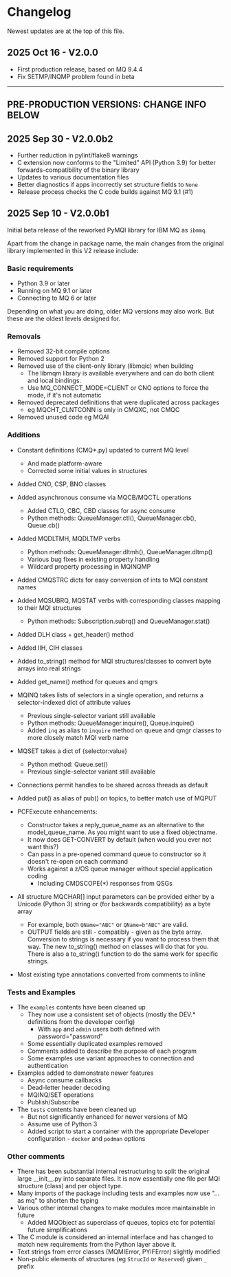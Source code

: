
# Changelog
Newest updates are at the top of this file.

## 2025 Oct 16 - V2.0.0
* First production release, based on MQ 9.4.4
* Fix SETMP/INQMP problem found in beta

---

## PRE-PRODUCTION VERSIONS: CHANGE INFO BELOW

## 2025 Sep 30 - V2.0.0b2
* Further reduction in pylint/flake8 warnings
* C extension now conforms to the "Limited" API (Python 3.9) for better forwards-compatibility of the binary library
* Updates to various documentation files
* Better diagnostics if apps incorrectly set structure fields to `None`
* Release process checks the C code builds against MQ 9.1 (#1)

## 2025 Sep 10 - V2.0.0b1
Initial beta release of the reworked PyMQI library for IBM MQ as `ibmmq`.

Apart from the change in package name, the main changes from the original library implemented in this V2 release
include:

### Basic requirements
* Python 3.9 or later
* Running on MQ 9.1 or later
* Connecting to MQ 6 or later

Depending on what you are doing, older MQ versions may also work. But these are
the oldest levels designed for.

### Removals
* Removed 32-bit compile options
* Removed support for Python 2
* Removed use of the client-only library (libmqic) when building
  * The libmqm library is available everywhere and can do both client and local bindings.
  * Use MQ_CONNECT_MODE=CLIENT or CNO options to force the mode, if it's not automatic
* Removed deprecated definitions that were duplicated across packages
  * eg MQCHT_CLNTCONN is only in CMQXC, not CMQC
* Removed unused code eg MQAI

### Additions
* Constant definitions (CMQ*.py) updated to current MQ level
  * And made platform-aware
  * Corrected some initial values in structures
* Added CNO, CSP, BNO classes
* Added asynchronous consume via MQCB/MQCTL operations
  * Added CTLO, CBC, CBD classes for async consume
  * Python methods: QueueManager.ctl(), QueueManager.cb(), Queue.cb()
* Added MQDLTMH, MQDLTMP verbs
  * Python methods: QueueManager.dltmh(), QueueManager.dltmp()
  * Various bug fixes in existing property handling
  * Wildcard property processing in MQINQMP
* Added CMQSTRC dicts for easy conversion of ints to MQI constant names
* Added MQSUBRQ, MQSTAT verbs with corresponding classes mapping to their MQI structures
  * Python methods: Subscription.subrq() and QueueManager.stat()
* Added DLH class + get_header() method
* Added IIH, CIH classes
* Added to_string() method for MQI structures/classes to convert byte arrays into real strings
* Added get_name() method for queues and qmgrs
* MQINQ takes lists of selectors in a single operation, and returns a selector-indexed dict of attribute values
  * Previous single-selector variant still available
  * Python methods: QueueManager.inquire(), Queue.inquire()
  * Added `inq` as alias to `inquire` method on queue and qmgr classes to more closely match MQI verb name
* MQSET takes a dict of {selector:value}
  * Python method: Queue.set()
  * Previous single-selector variant still available
* Connections permit handles to be shared across threads as default
* Added put() as alias of pub() on topics, to better match use of MQPUT

* PCFExecute enhancements:
  * Constructor takes a reply_queue_name as an alternative to the model_queue_name. As you might want to use a fixed
    objectname.
  * It now does GET-CONVERT by default (when would you ever not want this?)
  * Can pass in a pre-opened command queue to constructor so it doesn't re-open on each command
  * Works against a z/OS queue manager without special application coding
    * Including CMDSCOPE(*) responses from QSGs

* All structure MQCHAR[] input parameters can be provided either by a Unicode (Python 3) string or (for backwards
  compatibility) as a byte array
  * For example, both `QName="ABC"` or `QName=b"ABC"` are valid.
  * OUTPUT fields are still - compatibly - given as the byte array. Conversion to strings is necessary if you want to
    process them that way. The new to_string() method on classes will do that for you. There is also a to_string()
    function to do the same work for specific strings.

* Most existing type annotations converted from comments to inline

### Tests and Examples
* The `examples` contents have been cleaned up
  * They now use a consistent set of objects (mostly the DEV.* definitions from the developer config)
    * With `app` and `admin` users both defined with password="password"
  * Some essentially duplicated examples removed
  * Comments added to describe the purpose of each program
  * Some examples use variant approaches to connection and authentication
* Examples added to demonstrate newer features
  * Async consume callbacks
  * Dead-letter header decoding
  * MQINQ/SET operations
  * Publish/Subscribe
* The `tests` contents have been cleaned up
  * But not significantly enhanced for newer versions of MQ
  * Assume use of Python 3
  * Added script to start a container with the appropriate Developer configuration - `docker` and `podman` options

### Other comments
* There has been substantial internal restructuring to split the original large \_\_init\__.py into separate files. It is
  now essentially one file per MQI structure (class) and per object type.
* Many imports of the package including tests and examples now use "... as mq" to shorten the typing
* Various other internal changes to make modules more maintainable in future
  * Added MQObject as superclass of queues, topics etc for potential future simplifications
* The C module is considered an internal interface and has changed to match new requirements from the Python layer above
  it.
* Text strings from error classes (MQMIError, PYIFError) slightly modified
* Non-public elements of structures (eg `StrucId` or `Reserved`) given `_` prefix
